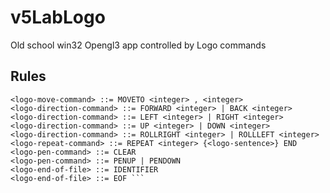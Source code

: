 # v5LabLogo
Old school win32 Opengl3 app controlled by Logo commands

## Rules
```<logo-clear-command> ::= CLEAR 
<logo-move-command> ::= MOVETO <integer> , <integer> 
<logo-direction-command> ::= FORWARD <integer> | BACK <integer> 
<logo-direction-command> ::= LEFT <integer> | RIGHT <integer> 
<logo-direction-command> ::= UP <integer> | DOWN <integer> 
<logo-direction-command> ::= ROLLRIGHT <integer> | ROLLLEFT <integer> 
<logo-repeat-command> ::= REPEAT <integer> {<logo-sentence>} END 
<logo-pen-command> ::= CLEAR 
<logo-pen-command> ::= PENUP | PENDOWN 
<logo-end-of-file> ::= IDENTIFIER 
<logo-end-of-file> ::= EOF ```

